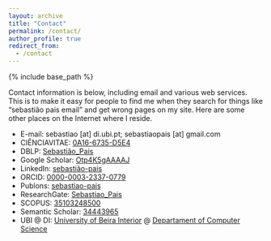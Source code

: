 ```yaml
---
layout: archive
title: "Contact"
permalink: /contact/
author_profile: true
redirect_from: 
  - /contact
---
```


{% include base_path %}

Contact information is below, including email and various web services.  This is to make it easy for people to find me when they search for things like “sebastião pais email” and get wrong pages on my site.  Here are some other places on the Internet where I reside.

* E-mail: sebastiao [at] di.ubi.pt; sebastiaopais [at] gmail.com
* CIÊNCIAVITAE: [0A16-6735-D5E4](https://goo.gl/BMcZKd)
* DBLP: [Sebastião_Pais](https://dblp.org/pid/56/7181)
* Google Scholar: [Otp4K5gAAAAJ](https://goo.gl/Dht3k2)
* LinkedIn: [sebastião-pais](https://www.linkedin.com/in/sebasti%C3%A3o-pais-41538035)
* ORCID: [0000-0003-2337-0779](https://goo.gl/XrP6XJ)
* Publons: [sebastiao-pais](https://publons.com/researcher/2096243/sebastiao-pais/)
* ResearchGate: [Sebastiao_Pais](https://goo.gl/mkio6G)
* SCOPUS: [35103248500](https://www.scopus.com/authid/detail.uri?authorId=35103248500)
* Semantic Scholar: [34443965](https://www.semanticscholar.org/author/34443965)
* UBI @ DI: [University of Beira Interior](https://www.ubi.pt/) @ [Departament of Computer Science](http://www.di.ubi.pt/)
